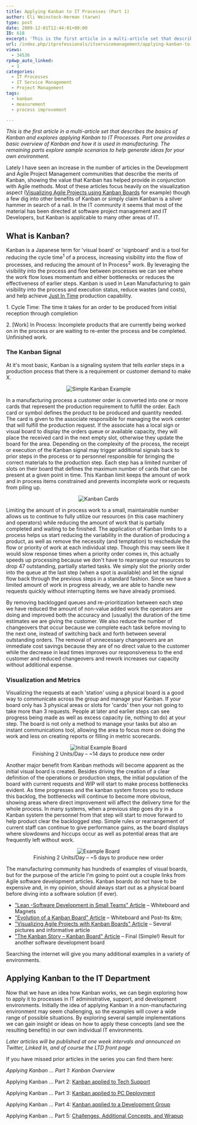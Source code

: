 ```yaml
---
title: Applying Kanban to IT Processes (Part 1)
author: Eli Weinstock-Herman (tarwn)
type: post
date: 2009-12-01T12:44:01+00:00
ID: 618
excerpt: 'This is the first article in a multi-article set that describes the basics of Kanban and explores applying Kanban to IT Processes. Part one provides a basic overview of Kanban and how it is used in manufacturing. The remaining parts explore sample scena&hellip;'
url: /index.php/itprofessionals/itservicemanagement/applying-kanban-to-it-processes-part-1/
views:
  - 34536
rp4wp_auto_linked:
  - 1
categories:
  - IT Processes
  - IT Service Management
  - Project Management
tags:
  - kanban
  - measurement
  - process improvement

---
```

_This is the first article in a multi-article set that describes the basics of Kanban and explores applying Kanban to IT Processes. Part one provides a basic overview of Kanban and how it is used in manufacturing. The remaining parts explore sample scenarios to help generate ideas for your own environment._

Lately I have seen an increase in the number of articles in the Development and Agile Project Management communities that describe the merits of Kanban, showing the value that Kanban has helped provide in conjunction with Agile methods. Most of these articles focus heavily on the visualization aspect ([Visualizing Agile Projects using Kanban Boards][1] for example) though a few dig into other benefits of Kanban or simply claim Kanban is a silver hammer in search of a nail. In the IT community it seems that most of the material has been directed at software project management and IT Developers, but Kanban is applicable to many other areas of IT.

## What is Kanban?

Kanban is a Japanese term for 'visual board' or 'signboard' and is a tool for reducing the cycle time<sup>1</sup> of a process, increasing visibility into the flow of processes, and reducing the amount of In Process<sup>2</sup> work. By leveraging the visibility into the process and flow between processes we can see where the work flow loses momentum and either bottlenecks or reduces the effectiveness of earlier steps. Kanban is used in Lean Manufacturing to gain visibility into the process and execution status, reduce wastes (and costs), and help achieve [Just In Time][2] production capability. 

<span class="MT_smaller">1. Cycle Time: The time it takes for an order to be produced from initial reception through completion</span>
  
<span class="MT_smaller">2. [Work] In Process: Incomplete products that are currently being worked on in the process or are waiting to re-enter the process and be completed. Unfinished work.</span>

### The Kanban Signal

At it's most basic, Kanban is a signaling system that tells _earlier_ steps in a production process that there is a requirement or customer demand to make X.
  


<center>
  <img src="http://www.tiernok.com/LTDBlog/KanbanSimplePic.png" alt="Simple Kanban Example" title="Simple Kanban Example" />
</center>

In a manufacturing process a customer order is converted into one or more cards that represent the production requirement to fulfill the order. Each card or symbol defines the product to be produced and quantity needed. The card is given to the associate responsible for managing the work center that will fulfill the production request. If the associate has a local sign or visual board to display the orders queue or available capacity, they will place the received card in the next empty slot, otherwise they update the board for the area. Depending on the complexity of the process, the receipt or execution of the Kanban signal may trigger additional signals back to prior steps in the process or to personnel responsible for bringing the correct materials to the production step. Each step has a limited number of slots on their board that defines the maximum number of cards that can be present at a given point in time. This Kanban limit keeps the amount of work and in process items constrained and prevents incomplete work or requests from piling up.

<center>
  <img src="http://www.tiernok.com/LTDBlog/KanbanCards.png" alt="Kanban Cards" title="Kanban Cards" />
</center>

Limiting the amount of in process work to a small, maintainable number allows us to continue to fully utilize our resources (in this case machinery and operators) while reducing the amount of work that is partially completed and waiting to be finished. The application of Kanban limits to a process helps us start reducing the variability in the duration of producing a product, as well as remove the necessity (and temptation) to reschedule the flow or priority of work at each individual step. Though this may seem like it would slow response times when a priority order comes in, this actually speeds up processing because we don't have to rearrange our resources to drop 47 outstanding, partially started tasks. We simply slot the priority order into the queue at the last step (when a spot is available) and let the signal flow back through the previous steps in a standard fashion. Since we have a limited amount of work in progress already, we are able to handle new requests quickly without interrupting items we have already promised.

By removing backlogged queues and re-prioritization between each step we have reduced the amount of non-value added work the operators are doing and improved both the accuracy and (usually) the duration of the time estimates we are giving the customer. We also reduce the number of changeovers that occur because we complete each task before moving to the next one, instead of switching back and forth between several outstanding orders. The removal of unnecessary changeovers are an immediate cost savings because they are of no direct value to the customer while the decrease in lead times improves our responsiveness to the end customer and reduced changeovers and rework increases our capacity without additional expense. 

### Visualization and Metrics

Visualizing the requests at each 'station' using a physical board is a good way to communicate across the group and manage your Kanban. If your board only has 3 physical areas or slots for 'cards' then your not going to take more than 3 requests. People at later and earlier steps can see progress being made as well as excess capacity (ie, nothing to do) at your step. The board is not only a method to manage your tasks but also an instant communications tool, allowing the area to focus more on doing the work and less on creating reports or filling in metric scorecards.

<center>
  <img src="http://www.tiernok.com/LTDBlog/InitialExampleBoard.png" alt="Initial Example Board" title="Initial Example Board" /><br /> Finishing 2 Units/Day – ~14 days to produce new order<br />
</center>

Another major benefit from Kanban methods will become apparent as the initial visual board is created. Besides driving the creation of a clear definition of the operations or production steps, the initial population of the board with current requests and WIP will start to make process bottlenecks evident. As time progresses and the kanban system forces you to reduce this backlog, the bottlenecks will continue to become more obvious, showing areas where direct improvement will affect the delivery time for the whole process. In many systems, when a previous step goes dry in a Kanban system the personnel from that step will start to move forward to help product clear the backlogged step. Simple rules or rearrangement of current staff can continue to give performance gains, as the board displays where slowdowns and hiccups occur as well as potential areas that are frequently left without work.

<center>
  <img src="http://www.tiernok.com/LTDBlog/KanbanExampleBoard.png" alt="Example Board" title="Example Board" /><br /> Finishing 2 Units/Day – ~5 days to produce new order<br />
</center>

The manufacturing community has hundreds of examples of visual boards, but for the purpose of the article I'm going to point out a couple links from Agile software development articles. Kanban boards do not have to be expensive and, in my opinion, should always start out as a physical board before diving into a software solution (if ever).

  * ["Lean -Software Development in Small Teams" Article][3] – Whiteboard and Magnets
  * ["Evolution of a Kanban Board" Article][4] – Whiteboard and Post-Its &tm;
  * ["Visualizing Agile Projects with Kanban Boards" Article][5] – Several pictures and informative article
  * ["The Kanban Story – Kanban Board" Article][6] – Final (Simple!) Result for another software development board

Searching the internet will give you many additional examples in a variety of environments.

## Applying Kanban to the IT Department

Now that we have an idea how Kanban works, we can begin exploring how to apply it to processes in IT administrative, support, and development environments. Initially the idea of applying Kanban in a non-manufacturing environment may seem challenging, so the examples will cover a wide range of possible situations. By exploring several sample implementations we can gain insight or ideas on how to apply these concepts (and see the resulting benefits) in our own individual IT environments.

_Later articles will be published at one week intervals and announced on Twitter, Linked In, and of course the LTD front page_

If you have missed prior articles in the series you can find them here:
  
_Applying Kanban ... Part 1: Kanban Overview_
  
Applying Kanban ... Part 2: [Kanban applied to Tech Support][7]
  
Applying Kanban ... Part 3: [Kanban applied to PC Deployment][8]
  
Applying Kanban ... Part 4: [Kanban applied to a Development Group][9]
  
Applying Kanban ... Part 5: [Challenges, Additional Concepts, and Wrapup][10]

 [1]: http://www.infoq.com/articles/agile-kanban-boards
 [2]: http://en.wikipedia.org/wiki/Just-in-time_%28business%29
 [3]: http://www.techfocus2.com/tags/kaizenconf/
 [4]: http://weblogs.asp.net/wallen/archive/2008/10/30/evolution-of-a-kanban-board.aspx
 [5]: http://www.ddj.com/architect/201807863
 [6]: http://blog.brodzinski.com/2009/11/kanban-story-kanban-board.html
 [7]: /index.php/ITProfessionals/ITProcesses/applying-kanban-to-it-processes-part-2 "Read the second article"
 [8]: /index.php/ITProfessionals/ITProcesses/applying-kanban-to-it-processes-part-3 "Read the third article"
 [9]: /index.php/ITProfessionals/ITProcesses/applying-kanban-to-it-processes-part-4 "Read te fourth article"
 [10]: /index.php/ITProfessionals/ITProcesses/applying-kanban-to-it-processes-part-5 "Read the fifth article"
